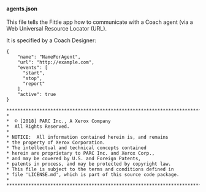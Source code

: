
#### agents.json

This file tells the Fittle app how to communicate with a Coach agent (via a Web Universal Resource Locator (URL).

It is specified by a Coach Designer:

```
{
    "name": "NameForAgent",
    "url": "http://example.com",
    "events": [
      "start",
      "stop",
      "report"
    ],
    "active": true
}
```



```
*************************************************************************
*
*  © [2018] PARC Inc., A Xerox Company
*  All Rights Reserved.
*
* NOTICE:  All information contained herein is, and remains
* the property of Xerox Corporation.
* The intellectual and technical concepts contained
* herein are proprietary to PARC Inc. and Xerox Corp.,
* and may be covered by U.S. and Foreign Patents,
* patents in process, and may be protected by copyright law.
* This file is subject to the terms and conditions defined in
* file 'LICENSE.md', which is part of this source code package.
*
**************************************************************************/
```